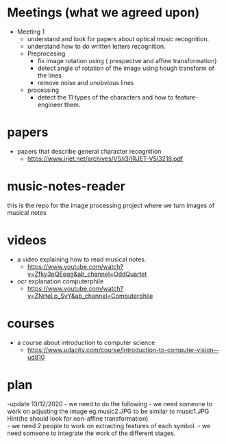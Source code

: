 # Meetings (what we agreed upon)
- Meeting 1
  - understand and look for papers about optical music recognition.
  - understand how to do written letters recognition.
  - Preprocesing 
    - fix image rotation using ( prespectve and affine transformation) 
    - detect angle of rotation of the image using hough transform of the lines
    - remove noise and unobvious lines
  - processing
    - detect the 11 types of the characters and how to feature-engineer them.
    
# papers 
  - papers that describe general character recognition
    - https://www.irjet.net/archives/V5/i3/IRJET-V5I3218.pdf
    

# music-notes-reader
this is the repo for the image processing project where we turn images of musical notes

# videos
- a video explaining how to read musical notes.
  - https://www.youtube.com/watch?v=Zfky3pQEeqg&ab_channel=OddQuartet
- ocr explanation computerphile
  - https://www.youtube.com/watch?v=ZNrteLp_SvY&ab_channel=Computerphile
# courses
- a course about introduction to computer science
  - https://www.udacity.com/course/introduction-to-computer-vision--ud810

# plan
  -update 13/12/2020
    - we need to do the following
       - we need someone to work on adjusting the image eg.music2.JPG to be similar to music1.JPG Hint(he should look for non-affine transformation)         
       - we need 2 people to work on extracting features of each symbol.
       - we need someone to integrate the work of the different stages.
